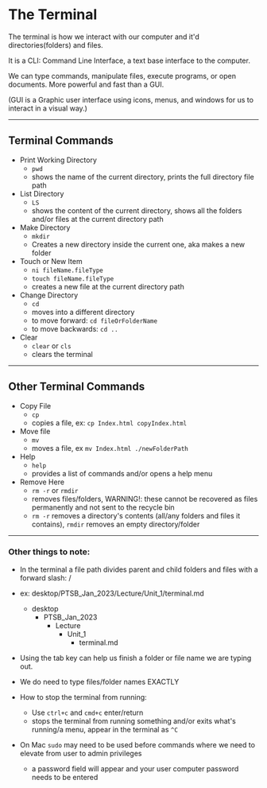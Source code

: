 # The Terminal

The terminal is how we interact with our computer and it'd directories(folders) and files.

It is a CLI: Command Line Interface, a text base interface to the computer. 

We can type commands, manipulate files, execute programs, or open documents. More powerful and fast than a GUI.

(GUI is a Graphic user interface using icons, menus, and windows for us to interact in a visual way.)

<hr />

## Terminal Commands

- Print Working Directory
    - `pwd`
    - shows the name of the current directory, prints the full directory file path
- List Directory
    - `LS`
    - shows the content of the current directory, shows all the folders and/or files at the current directory path
- Make Directory 
    - `mkdir`
    - Creates a new directory inside the current one, aka makes a new folder
- Touch or New Item
    - `ni fileName.fileType`
    - `touch fileName.fileType`
    - creates a new file at the current directory path
- Change Directory 
    - `cd`
    - moves into a different directory
    - to move forward: `cd fileOrFolderName`
    - to move backwards: `cd ..`
- Clear
    - `clear` or `cls`
    - clears the terminal

<hr>

## Other Terminal Commands

- Copy File
    - `cp`
    - copies a file, ex: `cp Index.html copyIndex.html`
- Move file
    - `mv` 
    - moves a file, ex `mv Index.html ./newFolderPath`
- Help
    - `help`
    - provides a list of commands and/or opens a help menu
- Remove Here
    - `rm -r` or `rmdir`
    -  removes files/folders, WARNING!: these cannot be recovered as files permanently and not sent to the recycle bin
    - `rm -r` removes a directory's contents (all/any folders and files it contains), `rmdir` removes an empty directory/folder

<hr>

### Other things to note: 

- In the terminal a file path divides parent and child folders and files with a forward slash: /

- ex: desktop/PTSB_Jan_2023/Lecture/Unit_1/terminal.md

    - desktop
        - PTSB_Jan_2023
            - Lecture
                - Unit_1
                    - terminal.md

- Using the tab key can help us finish a folder or file name we are typing out. 

- We do need to type files/folder names EXACTLY 

- How to stop the terminal from running:
    - Use `ctrl+c` and `cmd+c` enter/return
    - stops the terminal from running something and/or exits what's running/a menu, appear in the terminal as `^C`

- On Mac `sudo` may need to be used before commands where we need to elevate from user to admin privileges 
    - a password field will appear and your user computer password needs to be entered 

    

